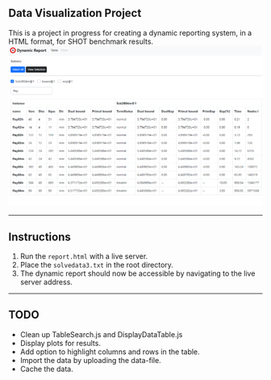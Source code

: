 ## Data Visualization Project
This is a project in progress for creating a dynamic reporting system, in a HTML format, for SHOT benchmark results.
![Screenshot](./Docs/Images/OverView.png)

---
## Instructions
1. Run the `report.html` with a live server.
2. Place the `solvedata3.txt` in the root directory.
3. The dynamic report should now be accessible by navigating to the live server address.
--- 
## TODO
- Clean up TableSearch.js and DisplayDataTable.js
- Display plots for results.
- Add option to highlight columns and rows in the table.
- Import the data by uploading the data-file.
- Cache the data.